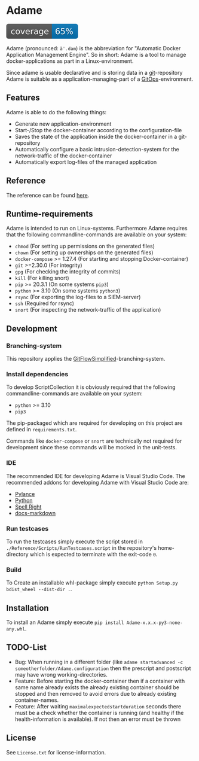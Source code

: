 # Adame

![Coverage](./Adame/Other/QualityCheck/TestCoverage/Badges/badge_shieldsio_linecoverage_blue.svg)

Adame (pronounced: `ăˈ.dam`) is the abbreviation for "Automatic Docker Application Management Engine". So in short: Adame is a tool to manage docker-applications as part in a Linux-environment.

Since adame is usable declarative and is storing data in a [git](https://git-scm.com)-repository Adame is suitable as a application-managing-part of a [GitOps](https://www.weave.works/technologies/gitops)-environment.

## Features

Adame is able to do the following things:

- Generate new application-environment
- Start-/Stop the docker-container according to the configuration-file
- Saves the state of the application inside the docker-container in a git-repository
- Automatically configure a basic intrusion-detection-system for the network-traffic of the docker-container
- Automatically export log-files of the managed application

## Reference

The reference can be found [here](Reference/Index.md).

## Runtime-requirements

Adame is intended to run on Linux-systems.
Furthermore Adame requires that the following commandline-commands are available on your system:

- `chmod` (For setting up permissions on the generated files)
- `chown` (For setting up ownerships on the generated files)
- `docker-compose` >= 1.27.4 (For starting and stopping Docker-container)
- `git` >=2.30.0 (For integrity)
- `gpg` (For checking the integrity of commits)
- `kill` (For killing snort)
- `pip` >= 20.3.1 (On some systems `pip3`)
- `python` >= 3.10 (On some systems `python3`)
- `rsync` (For exporting the log-files to a SIEM-server)
- `ssh` (Required for rsync)
- `snort` (For inspecting the network-traffic of the application)

## Development

### Branching-system

This repository applies the [GitFlowSimplified](https://projects.aniondev.de/Common/Templates/ProjectTemplates/-/blob/main/Templates/Conventions/BranchingSystem/GitFlowSimplified.md)-branching-system.

### Install dependencies

To develop ScriptCollection it is obviously required that the following commandline-commands are available on your system:

- `python` >= 3.10
- `pip3`

The pip-packaged which are required for developing on this project are defined in `requirements.txt`.

Commands like `docker-compose` or `snort` are technically not required for development since these commands will be mocked in the unit-tests.

### IDE

The recommended IDE for developing Adame is Visual Studio Code.
The recommended addons for developing Adame with Visual Studio Code are:

- [Pylance](https://marketplace.visualstudio.com/items?itemName=ms-python.vscode-pylance)
- [Python](https://marketplace.visualstudio.com/items?itemName=ms-python.python)
- [Spell Right](https://marketplace.visualstudio.com/items?itemName=ban.spellright)
- [docs-markdown](https://marketplace.visualstudio.com/items?itemName=docsmsft.docs-markdown)

### Run testcases

To run the testcases simply execute the script stored in `./Reference/Scripts/RunTestcases.script` in the repository's home-directory which is expected to terminate with the exit-code `0`.

### Build

To Create an installable whl-package simply execute `python Setup.py bdist_wheel --dist-dir .`.

## Installation

To install an Adame simply execute `pip install Adame-x.x.x-py3-none-any.whl`.

## TODO-List

- Bug: When running in a different folder (like `adame startadvanced -c someotherfolder/Adame.configuration` then the prescript and postscript may have wrong working-directories.
- Feature: Before starting the docker-container then if a container with same name already exists the already existing container should be stopped and then removed to avoid errors due to already existing container-names.
- Feature: After waiting `maximalexpectedstartduration` seconds there must be a check whether the container is running (and healthy if the health-information is available). If not then an error must be thrown

## License

See `License.txt` for license-information.
